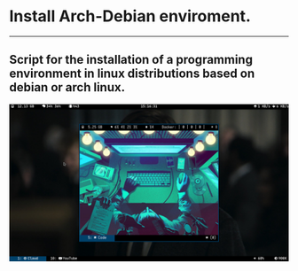 # Install Arch-Debian enviroment.
--- 
## Script for the installation of a programming environment in linux distributions based on debian or arch linux.
![imagen](maim-full-20220405-151631.png)

